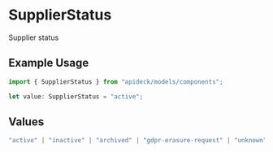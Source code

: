 # SupplierStatus

Supplier status

## Example Usage

```typescript
import { SupplierStatus } from "apideck/models/components";

let value: SupplierStatus = "active";
```

## Values

```typescript
"active" | "inactive" | "archived" | "gdpr-erasure-request" | "unknown"
```